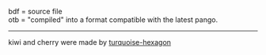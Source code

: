 bdf = source file  
otb = "compiled" into a format compatible with the latest pango.

---

kiwi and cherry were made by [turquoise-hexagon](https://github.com/turquoise-hexagon)
